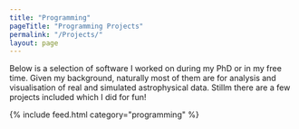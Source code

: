 ```yaml
---
title: "Programming"
pageTitle: "Programming Projects"
permalink: "/Projects/"
layout: page
---
```


Below is a selection of software I worked on during my PhD or in my free time.
Given my background, naturally most of them are for analysis and visualisation
of real and simulated astrophysical data. Stillm there are a few projects
included which I did for fun!

{% include feed.html category="programming" %}
